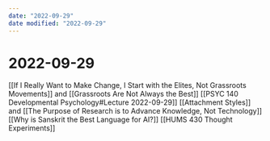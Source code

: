 ```yaml
---
date: "2022-09-29"
date modified: "2022-09-29"
---
```


# 2022-09-29
[[If I Really Want to Make Change, I Start with the Elites, Not Grassroots Movements]] and [[Grassroots Are Not Always the Best]]
[[PSYC 140 Developmental Psychology#Lecture 2022-09-29]]
[[Attachment Styles]] and [[The Purpose of Research is to Advance Knowledge, Not Technology]]
[[Why is Sanskrit the Best Language for AI?]]
[[HUMS 430 Thought Experiments]]
